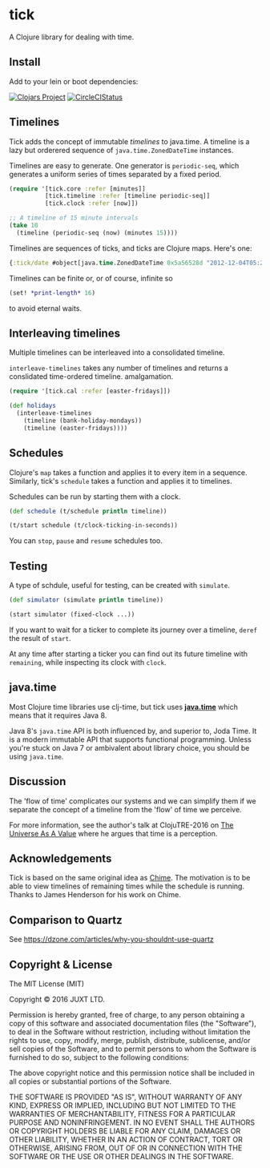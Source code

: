 # tick

A Clojure library for dealing with time.

## Install

Add to your lein or boot dependencies:

[![Clojars Project](http://clojars.org/tick/latest-version.svg)](http://clojars.org/tick)
[![CircleCIStatus](https://circleci.com/gh/juxt/tick.svg?style=shield&circle-token=43344d03de5e6ee2fab96d3b3e1046e7bb8fd7ab)](https://circleci.com/gh/juxt/tick)

## Timelines

Tick adds the concept of immutable *timelines* to java.time. A
timeline is a lazy but orderered sequence of `java.time.ZonedDateTime`
instances.

Timelines are easy to generate. One generator is `periodic-seq`, which
generates a uniform series of times separated by a fixed period.

```clojure
(require '[tick.core :refer [minutes]]
          [tick.timeline :refer [timeline periodic-seq]]
          [tick.clock :refer [now]])

;; A timeline of 15 minute intervals
(take 10
  (timeline (periodic-seq (now) (minutes 15))))
```

Timelines are sequences of ticks, and ticks are Clojure maps. Here's one:

```clojure
{:tick/date #object[java.time.ZonedDateTime 0x5a56528d "2012-12-04T05:21Z[Europe/London]"]}
```

Timelines can be finite or, or of course, infinite so

```clojure
(set! *print-length* 16)
```

to avoid eternal waits.

## Interleaving timelines

Multiple timelines can be interleaved into a consolidated timeline.

`interleave-timelines` takes any number of timelines and returns a
conslidated time-ordered timeline.  amalgamation.

```clojure
(require '[tick.cal :refer [easter-fridays]])

(def holidays
  (interleave-timelines
    (timeline (bank-holiday-mondays))
    (timeline (easter-fridays))))
```

## Schedules

Clojure's `map` takes a function and applies it to every item in a
sequence. Similarly, tick's `schedule` takes a function and applies it
to timelines.

Schedules can be run by starting them with a clock.

```clojure
(def schedule (t/schedule println timeline))

(t/start schedule (t/clock-ticking-in-seconds))
```

You can `stop`, `pause` and `resume` schedules too.

## Testing

A type of schdule, useful for testing, can be created with `simulate`.

```clojure
(def simulator (simulate println timeline))

(start simulator (fixed-clock ...))
```

If you want to wait for a ticker to complete its journey over a
timeline, `deref` the result of `start`.

At any time after starting a ticker you can find out its future
timeline with `remaining`, while inspecting its clock with `clock`.

## java.time

Most Clojure time libraries use clj-time, but tick uses
[**java.time**](http://www.oracle.com/technetwork/articles/java/jf14-date-time-2125367.html)
which means that it requires Java 8.

Java 8's `java.time` API is both influenced by, and superior to, Joda
Time. It is a modern immutable API that supports functional
programming. Unless you're stuck on Java 7 or ambivalent about library
choice, you should be using `java.time`.

## Discussion

The 'flow of time' complicates our systems and we can simplify them if
we separate the concept of a timeline from the 'flow' of time we
perceive.

For more information, see the author's talk at ClojuTRE-2016 on [The
Universe As A Value](https://www.youtube.com/watch?v=odPAkEO2uPQ)
where he argues that time is a perception.

## Acknowledgements

Tick is based on the same original idea as
[Chime](https://github.com/jarohen/chime). The motivation is to be
able to view timelines of remaining times while the schedule is
running. Thanks to James Henderson for his work on Chime.

## Comparison to Quartz

See https://dzone.com/articles/why-you-shouldnt-use-quartz

## Copyright & License

The MIT License (MIT)

Copyright © 2016 JUXT LTD.

Permission is hereby granted, free of charge, to any person obtaining a copy of this software and associated documentation files (the "Software"), to deal in the Software without restriction, including without limitation the rights to use, copy, modify, merge, publish, distribute, sublicense, and/or sell copies of the Software, and to permit persons to whom the Software is furnished to do so, subject to the following conditions:

The above copyright notice and this permission notice shall be included in all copies or substantial portions of the Software.

THE SOFTWARE IS PROVIDED "AS IS", WITHOUT WARRANTY OF ANY KIND, EXPRESS OR IMPLIED, INCLUDING BUT NOT LIMITED TO THE WARRANTIES OF MERCHANTABILITY, FITNESS FOR A PARTICULAR PURPOSE AND NONINFRINGEMENT. IN NO EVENT SHALL THE AUTHORS OR COPYRIGHT HOLDERS BE LIABLE FOR ANY CLAIM, DAMAGES OR OTHER LIABILITY, WHETHER IN AN ACTION OF CONTRACT, TORT OR OTHERWISE, ARISING FROM, OUT OF OR IN CONNECTION WITH THE SOFTWARE OR THE USE OR OTHER DEALINGS IN THE SOFTWARE.
